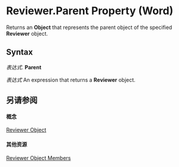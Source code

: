 
# Reviewer.Parent Property (Word)

Returns an  **Object** that represents the parent object of the specified **Reviewer** object.


## Syntax

 _表达式_. **Parent**

 _表达式_ An expression that returns a **Reviewer** object.


## 另请参阅


#### 概念


[Reviewer Object](d7824ac4-d62a-b8f8-a80c-6999a999456c.md)
#### 其他资源


[Reviewer Object Members](http://msdn.microsoft.com/library/d0d4914e-c218-e0e8-3e6b-6e04f4f56991%28Office.15%29.aspx)